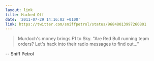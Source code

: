 ```yaml
---
layout: link
title: Hacked Off
date: '2011-07-29 14:16:02 +0100'
link: https://twitter.com/sniffpetrol/status/96848013997260801
---
```

> Murdoch's money brings F1 to Sky. "Are Red Bull running team orders? Let's hack into their radio messages to find out..."

-- Sniff Petrol